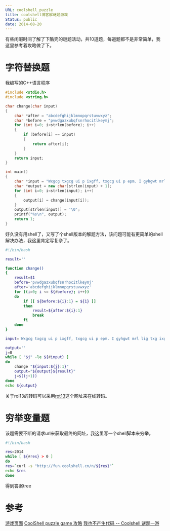 ```yaml
---
URL: coolshell_puzzle
title: coolshell博客解谜题游戏
Status: public
date: 2014-08-20
---
```



有些闲暇时间了解了下酷壳的谜题活动，共10道题，每道题都不是非常简单，我这里参考着攻略做了下。

# 字符替换题

我编写的C++语言程序

```c++
#include <stdio.h>
#include <string.h>

char change(char input)
{
    char *after = "abcdefghijklmnopqrstuvwxyz";
    char *before = "pvwdgazxubqfsnrhocitlkeymj";
    for (int i=0; i<strlen(before); i++)
    {
        if (before[i] == input)
        {
            return after[i];
        }
    }
    return input;
}

int main()
{
    char *input = "Wxgcg txgcg ui p ixgff, txgcg ui p epm. I gyhgwt mrl lig txg ixgff wrsspnd tr irfkg txui hcrvfgs, nre, hfgpig tcm liunz txg crt13 ra \"ixgff\" tr gntgc ngyt fgkgf.";
    char *output = new char[strlen(input) + 1];
    for (int i=0; i<strlen(input); i++)
    {
        output[i] = change(input[i]);
    }
    output[strlen(input)] = '\0';
    printf("%s\n", output);
    return 1;
}
```

好久没有用shell了，又写了个shell版本的解题方法，该问题可能有更简单的shell解决办法，我这里肯定写复杂了。

```bash
#!/bin/bash

result=''

function change()
{
    result=$1
    before='pvwdgazxubqfsnrhocitlkeymj'
    after='abcdefghijklmnopqrstuvwxyz'
    for ((i=0; i <= ${#before}; i++))
    do
        if [[ ${before:${i}:1} = ${1} ]]
        then
            result=${after:${i}:1}
            break
        fi
    done
}

input='Wxgcg txgcg ui p ixgff, txgcg ui p epm. I gyhgwt mrl lig txg ixgff wrsspnd tr irfkg txui hcrvfgs, nre, hfgpig tcm liunz txg crt13 ra "ixgff" tr gntgc ngyt fgkgf.'

output=''
j=0
while [ "$j" -le ${#input} ]
do
    change "${input:${j}:1}"
    output="${output}${result}"
    j=$((j+1))
done
echo ${output}
```

关于rol13的转码可以采用[rot13](http://rot13.de/index.php)这个网址来在线转码。

# 穷举变量题

该题需要不断的请求url来获取最终的网址，我这里写一个shell脚本来穷举。

```bash
#!/bin/bash

res=2014
while [ ${#res} > 0 ]
do
res=`curl -s "http://fun.coolshell.cn/n/${res}"`
echo $res
done
```

得到答案tree

# 参考

[游戏页面](http://fun.coolshell.cn/)
[CoolShell puzzle game 攻略](http://blog.e10t.net/coolshell-puzzle-game-walkthrough/)
[我也不产生代码 -- Coolshell 谜题一游 ](http://joseph.yy.blog.163.com/blog/static/5097395920147782756165/)